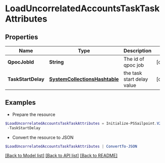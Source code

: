 # LoadUncorrelatedAccountsTaskTaskAttributes
## Properties

Name | Type | Description | Notes
------------ | ------------- | ------------- | -------------
**QpocJobId** | **String** | The id of qpoc job | [optional] 
**TaskStartDelay** | [**SystemCollectionsHashtable**](.md) | the task start delay value | [optional] 

## Examples

- Prepare the resource
```powershell
$LoadUncorrelatedAccountsTaskTaskAttributes = Initialize-PSSailpoint.V2024LoadUncorrelatedAccountsTaskTaskAttributes  -QpocJobId 5d303d46-fc51-48cd-9c6d-4e211e3ab63c `
 -TaskStartDelay 
```

- Convert the resource to JSON
```powershell
$LoadUncorrelatedAccountsTaskTaskAttributes | ConvertTo-JSON
```

[[Back to Model list]](../README.md#documentation-for-models) [[Back to API list]](../README.md#documentation-for-api-endpoints) [[Back to README]](../README.md)

